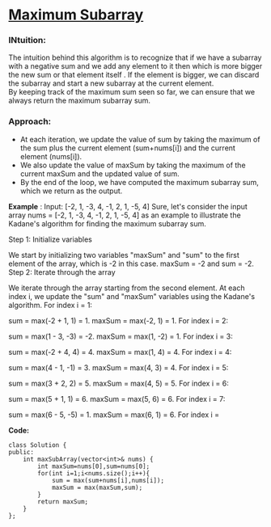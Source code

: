 # [Maximum Subarray](https://leetcode.com/problems/maximum-subarray)
### INtuition:
The intuition behind this algorithm is to recognize that if we have a subarray with a negative sum and we add any element to it then which is more bigger the new sum or that element itself . 
If the element is bigger, we can discard the subarray and start a new subarray at the current element.\
By keeping track of the maximum sum seen so far, we can ensure that we always return the maximum subarray sum.

### Approach:
 - At each iteration, we update the value of sum by taking the maximum of the sum plus the current element (sum+nums[i]) and the current element (nums[i]). 
 - We also update the value of maxSum by taking the maximum of the current maxSum and the updated value of sum. 
 - By the end of the loop, we have computed the maximum subarray sum, which we return as the output.
 
 **Example** : Input: [-2, 1, -3, 4, -1, 2, 1, -5, 4]
 Sure, let's consider the input array nums = [-2, 1, -3, 4, -1, 2, 1, -5, 4] as an example to illustrate the Kadane's algorithm for finding the maximum subarray sum.

Step 1: Initialize variables

We start by initializing two variables "maxSum" and "sum" to the first element of the array, which is -2 in this case.
maxSum = -2 and sum = -2.
Step 2: Iterate through the array

We iterate through the array starting from the second element.
At each index i, we update the "sum" and "maxSum" variables using the Kadane's algorithm.
For index i = 1:

sum = max(-2 + 1, 1) = 1.
maxSum = max(-2, 1) = 1.
For index i = 2:

sum = max(1 - 3, -3) = -2.
maxSum = max(1, -2) = 1.
For index i = 3:

sum = max(-2 + 4, 4) = 4.
maxSum = max(1, 4) = 4.
For index i = 4:

sum = max(4 - 1, -1) = 3.
maxSum = max(4, 3) = 4.
For index i = 5:

sum = max(3 + 2, 2) = 5.
maxSum = max(4, 5) = 5.
For index i = 6:

sum = max(5 + 1, 1) = 6.
maxSum = max(5, 6) = 6.
For index i = 7:

sum = max(6 - 5, -5) = 1.
maxSum = max(6, 1) = 6.
For index i =
 
**Code:**
```
class Solution {
public:
    int maxSubArray(vector<int>& nums) {
        int maxSum=nums[0],sum=nums[0];   
        for(int i=1;i<nums.size();i++){
            sum = max(sum+nums[i],nums[i]);
            maxSum = max(maxSum,sum);
        }
        return maxSum;
    }
};
```
